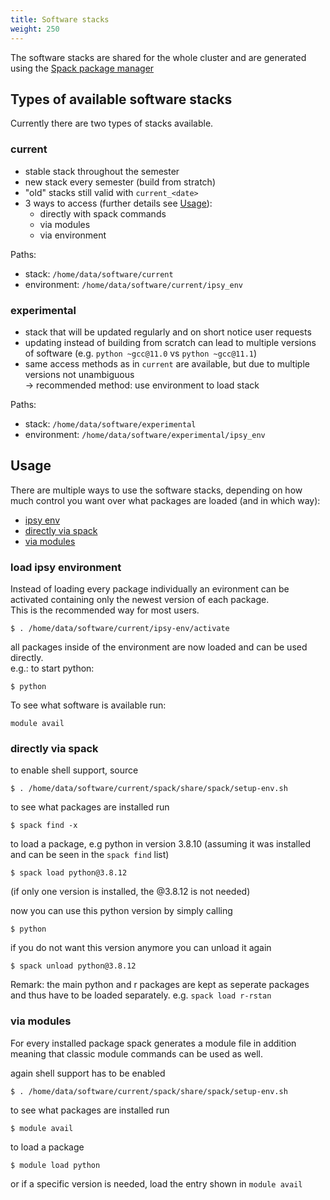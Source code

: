 ```yaml
---
title: Software stacks
weight: 250
---
```


The software stacks are shared for the whole cluster and are generated using the [Spack package manager](https://spack.io/)

## Types of available software stacks

Currently there are two types of stacks available.

### current

- stable stack throughout the semester
- new stack every semester (build from stratch)
- "old" stacks still valid with `current_<date>`
- 3 ways to access (further details see [Usage](#Usage)):
  - directly with spack commands
  - via modules
  - via environment

Paths:
- stack: `/home/data/software/current`
- environment: `/home/data/software/current/ipsy_env`

### experimental

- stack that will be updated regularly and on short notice user requests
- updating instead of building from scratch can lead to multiple versions of software (e.g. `python ~gcc@11.0` vs `python ~gcc@11.1`)
- same access methods as in `current` are available, but due to multiple versions not unambiguous\
  -> recommended method: use environment to load stack

Paths:
- stack: `/home/data/software/experimental`
- environment: `/home/data/software/experimental/ipsy_env`

## Usage

There are multiple ways to use the software stacks, depending on how much control you want over what packages are loaded (and in which way):
- [ipsy env](#load-ipsy-environment)
- [directly via spack](#directly-via-spack)
- [via modules](#via-modules)
<!--
- [via environment](#via-environment)
- [via custom environment](#via-custom-environment)
-->

### load ipsy environment

Instead of loading every package individually an evironment can be activated containing only the newest version of each package.\
This is the recommended way for most users.

```
$ . /home/data/software/current/ipsy-env/activate
```

all packages inside of the environment are now loaded and can be used directly.\
e.g.: to start python:
```
$ python
```

To see what software is available run:
```
module avail
```

### directly via spack

to enable shell support, source
```
$ . /home/data/software/current/spack/share/spack/setup-env.sh
```

to see what packages are installed run
```
$ spack find -x
```

to load a package, e.g python in version 3.8.10 (assuming it was installed and
can be seen in the `spack find` list)
```
$ spack load python@3.8.12
```
(if only one version is installed, the @3.8.12 is not needed)

now you can use this python version by simply calling
```
$ python
```

if you do not want this version anymore you can unload it again
```
$ spack unload python@3.8.12
```

Remark: the main python and r packages are kept as seperate packages and thus
have to be loaded separately. e.g. `spack load r-rstan`


### via modules

For every installed package spack generates a module file in addition meaning
that classic module commands can be used as well.

again shell support has to be enabled
```
$ . /home/data/software/current/spack/share/spack/setup-env.sh
```

to see what packages are installed run
```
$ module avail
```

to load a package
```
$ module load python
```
or if a specific version is needed, load the entry shown in `module avail`

<!--
### via environment

**This currently does not work** because of old package versions in the stack `view` had to be disabled to prevent the whole stack to be pulled down by them.

a different way of loading the environment is using the spack environment directly (the above method uses modules)

```
$ . /home/data/software/current/spack/share/spack/setup-env.sh
$ spacktivate /home/data/software/ipsy_env
```
who likes to see the activate enviroment in the command line can use the `-p` option

all packages inside of the environment are now loaded and can be used:
```
$ python
```

To leave the environment use
```
despacktivate
```

### via custom environments

Instead of using a predefined enviroment, one can also specify a custom environment for, e.g., a specific project.

The initial setup of the environment consists of four steps:

1. Creating & activating the custom enviroment

```
$ spack env create -d <my-env-dir>
$ spacktivate -p <my-env-dir>
```

2. Adding all packages that one wants to use in the enviroment

For example, all pre-installed R-packages

```
$ spack add r
$ spack add r-rstan
```

One can verify the list of added packages with
```
$ spack find # returns the following:
==> In environment <my-env-dir>
==> Root specs
r r-rstan
```

3. Concretize the environment.

This step makes all the `add`ed packages actually available within the environment

```
$ spack concretize
```

Note: This command can the a while to run.

4. Create load-script for loading all packages

We will use a script which spack generates for us:

```
$ spack env loads -r
```

Whenever you want to activate the environment and the installed packages, simply run the suggested command:

```
$ . <my-env-dir>/loads
```

for more infos on spack environments, see [the docs](https://spack.readthedocs.io/en/latest/environments.html) or the [tutorial](https://spack-tutorial.readthedocs.io/en/latest/tutorial_environments.html)
-->
